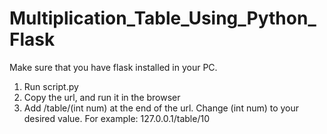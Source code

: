 # Multiplication_Table_Using_Python_Flask
Make sure that you have flask installed in your PC. 

1. Run script.py
2. Copy the url, and run it in the browser
3. Add /table/(int num) at the end of the url. Change (int num) to your desired value. For example: 127.0.0.1/table/10
